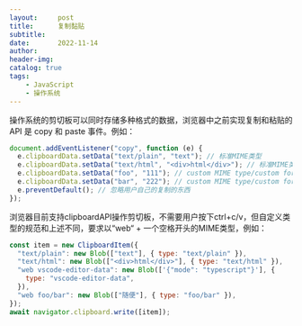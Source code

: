 ```yaml
---
layout:     post
title:      复制黏贴
subtitle:   
date:       2022-11-14
author:     
header-img: 
catalog: true
tags:
    - JavaScript
    - 操作系统
---
```

操作系统的剪切板可以同时存储多种格式的数据，浏览器中之前实现复制和粘贴的 API 是 copy 和 paste 事件。例如：
```javascript
document.addEventListener("copy", function (e) {
  e.clipboardData.setData("text/plain", "text"); // 标准MIME类型
  e.clipboardData.setData("text/html", "<div>html</div>"); // 标准MIME类型
  e.clipboardData.setData("foo", "111"); // custom MIME type/custom format
  e.clipboardData.setData("bar", "222"); // custom MIME type/custom format
  e.preventDefault(); // 忽略用户自己的复制的东西
});
```
浏览器目前支持clipboardAPI操作剪切板，不需要用户按下ctrl+c/v，但自定义类型的规范和上述不同，要求以“web“ + 一个空格开头的MIME类型，例如：
```javascript
const item = new ClipboardItem({
  "text/plain": new Blob(["text"], { type: "text/plain" }),
  "text/html": new Blob(["<div>html</div>"], { type: "text/html" }),
  "web vscode-editor-data": new Blob(['{"mode": "typescript"}'], {
    type: "vscode-editor-data",
  }),
  "web foo/bar": new Blob(["随便"], { type: "foo/bar" }),
});
await navigator.clipboard.write([item]);
```
